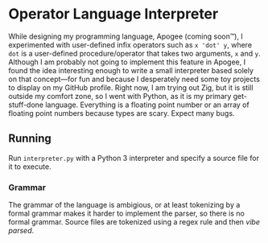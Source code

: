 # Operator Language Interpreter
While designing my programming language, Apogee (coming soon™), I experimented with user-defined infix operators such as `x 'dot' y`, where `dot` is a user-defined procedure/operator that takes two arguments, `x` and `y`. Although I am probably not going to implement this feature in Apogee, I found the idea interesting enough to write a small interpreter based solely on that concept—for fun and because I desperately need some toy projects to display on my GitHub profile. Right now, I am trying out Zig, but it is still outside my comfort zone, so I went with Python, as it is my primary get-stuff-done language. Everything is a floating point number or an array of floating point numbers because types are scary. Expect many bugs.

## Running
Run `interpreter.py` with a Python 3 interpreter and specify a source file for it to execute.

### Grammar
The grammar of the language is ambigious, or at least tokenizing by a formal grammar makes it harder to implement the parser, so there is no formal grammar. Source files are tokenized using a regex rule and then _vibe parsed_.